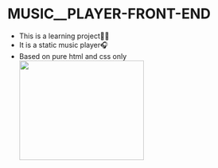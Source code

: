 # MUSIC__PLAYER-FRONT-END
<ul>
<li>This is a learning project👨‍💻</li>
<li>It is a static music player🎧</li>
<li>Based on pure html and css only </li>
<img src="https://user-images.githubusercontent.com/113172105/211138782-f304407e-776e-40be-919e-51bb9546f732.gif" width="250" height="200"/>
</ul>
